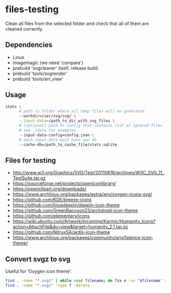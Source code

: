 # files-testing

Clean all files from the selected folder and check that all of them are cleaned correctly.

## Dependencies

- Linux
- imagemagic (we need 'compare')
- prebuild 'svgcleaner' itself, release build
- prebuild 'tools/svgrender'
- prebuild 'tools/err_view'

## Usage

```bash
stats \
      # path to folder where all temp files will be generated
      --workdir=/var/svg/svg/ \
      --input-data=/path_to_dir_with_svg_files \
      # (optional) path to config that contains list of ignored files
      # see ./data for examples
      --input-data-config=config.json \
      # each input-data must have own db
      --cache-db=/path_to_cache_file/stats.sqlite
```

## Files for testing
 - http://www.w3.org/Graphics/SVG/Test/20110816/archives/W3C_SVG_11_TestSuite.tar.gz
 - https://sourceforge.net/projects/openiconlibrary/
 - https://openclipart.org/downloads/
 - https://www.archlinux.org/packages/extra/any/oxygen-icons-svg/
 - https://github.com/KDE/breeze-icons
 - https://github.com/linuxdeepin/deepin-icon-theme
 - https://github.com/GreenRaccoon23/archdroid-icon-theme
 - https://github.com/elementary/icons
 - https://wiki.ubuntu.com/Artwork/Incoming/Karmic/Humanity_Icons?action=AttachFile&do=view&target=humanity_2.1.tar.gz
 - https://github.com/NitruxSA/ardis-icon-theme
 - https://www.archlinux.org/packages/community/any/faience-icon-theme/

## Convert svgz to svg

Useful for 'Oxygen icon theme'.

```bash
find . -name "*.svgz" | while read filename; do 7za e -so "$filename" > "${filename%.svgz}.svg"; done;
find . -name "*.svgz" -type f -delete
```
